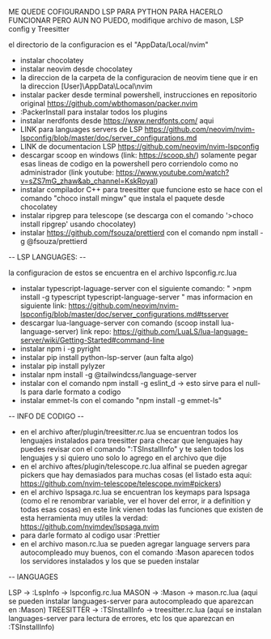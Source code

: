 ME QUEDE COFIGURANDO LSP PARA PYTHON PARA HACERLO FUNCIONAR PERO AUN NO PUEDO, modifique archivo de mason, LSP config y Treesitter

el directorio de la configuracion es el "AppData/Local/nvim"

* instalar chocolatey
* instalar neovim desde chocolatey
* la direccion de la carpeta de la configuracion de neovim tiene que ir en la direccion [User]\AppData\Local\nvim
* instalar packer desde terminal powershell, instrucciones en repositorio original https://github.com/wbthomason/packer.nvim
* :PackerInstall para instalar todos los plugins
* instalar nerdfonts desde https://www.nerdfonts.com/ aqui 
* LINK para languages servers de LSP https://github.com/neovim/nvim-lspconfig/blob/master/doc/server_configurations.md
* LINK de documentacion LSP https://github.com/neovim/nvim-lspconfig
* descargar scoop en windows (link: https://scoop.sh/) solamente pegar esas lineas de codigo en la powershell pero corriendolo como no administrador (link youtube: https://www.youtube.com/watch?v=sZS7mG_zhaw&ab_channel=KskRoyal)
* instalar compilador C++ para treesitter que funcione esto se hace con el comando "choco install mingw" que instala el paquete desde chocolatey
* instalar ripgrep para telescope (se descarga con el comando '>choco install ripgrep' usando chocolatey)
* instalar https://github.com/fsouza/prettierd con el comando npm install -g @fsouza/prettierd


-- LSP LANGUAGES: --

la configuracion de estos se encuentra en el archivo lspconfig.rc.lua
* instalar typescript-laguage-server con el siguiente comando: " >npm install -g typescript typescript-language-server " mas informacion en siguiente link: https://github.com/neovim/nvim-lspconfig/blob/master/doc/server_configurations.md#tsserver
* descargar lua-language-server con comando (scoop install lua-language-server) link repo: https://github.com/LuaLS/lua-language-server/wiki/Getting-Started#command-line
* instalar npm i -g pyright
* instalar pip install python-lsp-server (aun falta algo)
* instalar pip install pylyzer
* instalar npm install -g @tailwindcss/language-server
* instalar con el comando npm install -g eslint_d   -> esto sirve para el null-ls para darle formato a codigo
* instalar emmet-ls con el comando "npm install -g emmet-ls"




-- INFO DE CODIGO --

* en el archivo after/plugin/treesitter.rc.lua se encuentran todos los lenguajes instalados para treesitter para checar que lenguajes hay puedes revisar con el comando ":TSInstallInfo" y te salen todos los lenguajes y si quiero uno solo lo agrego en el archivo que dije
* en el archivo aftes/plugin/telescope.rc.lua alfinal se pueden agregar pickers que hay demasiados para muchas cosas (el listado esta aqui: https://github.com/nvim-telescope/telescope.nvim#pickers)
* en el archivo lspsaga.rc.lua se encuentran los keymaps para lspsaga (como el re renombrar variable, ver el hover del error, ir a definition y todas esas cosas) en este link vienen todas las funciones que existen de esta herramienta muy utiles la verdad: https://github.com/nvimdev/lspsaga.nvim
* para darle formato al codigo usar :Prettier
* en el archivo mason.rc.lua se pueden agregar language servers para autocompleado muy buenos, con el comando :Mason aparecen todos los servidores instalados y los que se pueden instalar


-- lANGUAGES

LSP -> :LspInfo -> lspconfig.rc.lua
MASON -> :Mason -> mason.rc.lua (aqui se pueden instalar languages-server para autocompleado que aparezcan en :Mason)
TREESITTER -> :TSInstallInfo -> treesitter.rc.lua (aqui se instalan languages-server para lectura de errores, etc los que aparezcan en :TSInstallInfo)
